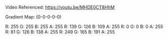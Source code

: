 Video Referenced: https://youtu.be/MHDE0CT8HhM

Gradient Map: (0-0-0-0-0)

R: 255 G: 255 B: 255 A: 255
R: 139 G: 126 B: 109 A: 255
R: 0 G: 0 B: 0 A: 255
R: 81 G: 126 B: 138 A: 255
R: 249 G: 165 B: 191 A: 255